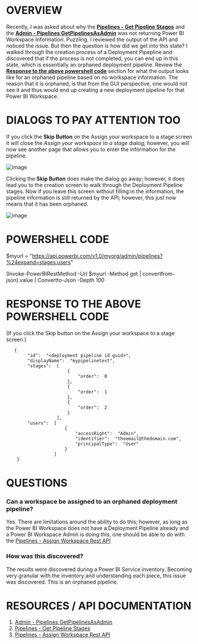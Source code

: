 # OVERVIEW
Recently, I was asked about why the **[Pipelines - Get Pipeline Stages](https://learn.microsoft.com/en-us/rest/api/power-bi/pipelines/get-pipeline-stages)** and the **[Admin - Pipelines GetPipelinesAsAdmin](https://learn.microsoft.com/en-us/rest/api/power-bi/admin/pipelines-get-pipelines-as-admin)** was not returning Power BI Workspace Information.  Puzzling, I reviewed the output of the API and noticed the issue.  But then the question is how did we get into this state?  I walked through the creation process of a Deployment Pipepline and discovered that if the process is not completed, you can end up in this state, which is essentially an orphaned deployment pipeline.  Review the **[Response to the above powershell code](https://github.com/msfttimmac/MyPowerBIBlog/blob/master/Deployment%20Pipelines/Orphaned%20Pipelines.md#response-to-the-above-powershell-code)** section for what the output looks like for an orphaned pipeline based on no workspace information.  The reason that it is orphaned, is that from the GUI perspective, one would not see it and thus would end up creating a new deployment pipeline for that Power BI Workspace. 

# DIALOGS TO PAY ATTENTION TOO
If you click the **Skip Button** on the Assign your workspace to a stage screen it will close the *Assign your workspace to a stage* dialog; however, you will now see another page that allows you to enter the information for the pipeline. 

![image](https://github.com/msfttimmac/MyPowerBIBlog/assets/50430004/efddf3f3-60c0-4209-9cc0-ff7306bae6c5)

Clicking the **Skip Button** does make the dialog go away; however, it does lead you to the creation screen to walk through the Deployment Pipeline stages. Now if you leave this screen without filling in the information, the pipeline information is still returned by the API; however, this just now means that it has been orphaned.  

![image](https://github.com/msfttimmac/MyPowerBIBlog/assets/50430004/8c546aee-c985-46bc-a298-273a3ab7e96d)


# POWERSHELL CODE
  $myurl = "https://api.powerbi.com/v1.0/myorg/admin/pipelines?%24expand=stages,users"
  
  (Invoke-PowerBIRestMethod -Url $myurl -Method get | convertfrom-json).value | Convertto-Json -Depth 100

# RESPONSE TO THE ABOVE POWERSHELL CODE 
(If you click the Skip button on the Assign your workspace to a stage screen.)

```
   {
        "id":  "<deployment pipeline id guid>",
        "displayName":  "mypipelinetest",
        "stages":  [
                       {
                           "order":  0
                       },
                       {
                           "order":  1
                       },
                       {
                           "order":  2
                       }
                   ],
        "users":  [
                      {
                          "accessRight":  "Admin",
                          "identifier":  "theemail@thedomain.com",
                          "principalType":  "User"
                      }
                  ]
    }
```

# QUESTIONS
### Can a workspace be assigned to an orphaned deployment pipeline?
Yes.  There are limitations around the ability to do this; however, as long as the Power BI Workspace does not have a Deployment Pipeline already and a Power BI Workspace Admin is doing this, one should be able to do with the [Pipelines - Assign Workspace Rest API](https://learn.microsoft.com/en-us/rest/api/power-bi/pipelines/assign-workspace)

### How was this discovered?
The results were discovered during a Power BI Service inventory.  Becoming very granular with the inventory and understanding each piece, this issue was discovered.  This is an orphaned pipeline.  

# RESOURCES / API DOCUMENTATION
1. [Admin - Pipelines GetPipelinesAsAdmin](https://learn.microsoft.com/en-us/rest/api/power-bi/admin/pipelines-get-pipelines-as-admin)
2. [Pipelines - Get Pipeline Stages](https://learn.microsoft.com/en-us/rest/api/power-bi/pipelines/get-pipeline-stages)
3. [Pipelines - Assign Workspace Rest API](https://learn.microsoft.com/en-us/rest/api/power-bi/pipelines/assign-workspace)

